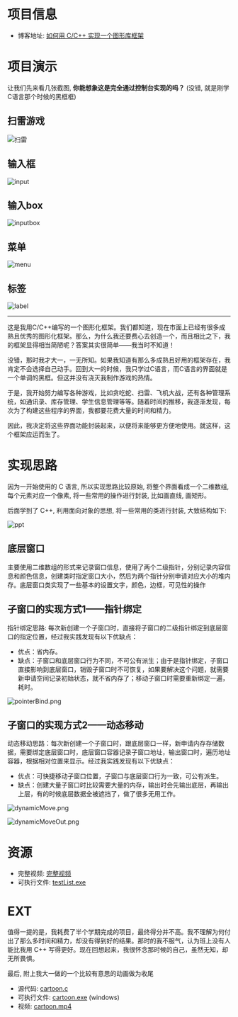 # 项目信息

- 博客地址: [如何用 C/C++ 实现一个图形库框架](http://mywhp.cn/blog/#/blog/39)

# 项目演示

让我们先来看几张截图, **你能想象这是完全通过控制台实现的吗？** (没错, 就是刚学C语言那个时候的黑框框)

## 扫雷游戏

![扫雷](./file/扫雷.png)

## 输入框

![input](./file/input.png)

## 输入box

![inputbox](./file/inputbox.png)

## 菜单

![menu](./file/menu.png)

## 标签

![label](./file/label.png)

---

这是我用C/C++编写的一个图形化框架。我们都知道，现在市面上已经有很多成熟且优秀的图形化框架。那么，为什么我还要费心去创造一个，而且相比之下，我的框架显得相当简陋呢？答案其实很简单——我当时不知道！

没错，那时我才大一，一无所知。如果我知道有那么多成熟且好用的框架存在，我肯定不会选择自己动手。回到大一的时候，我只学过C语言，而C语言的界面就是一个单调的黑框。但这并没有浇灭我制作游戏的热情。

于是，我开始努力编写各种游戏，比如贪吃蛇、扫雷、飞机大战，还有各种管理系统，如通讯录、库存管理、学生信息管理等等。随着时间的推移，我逐渐发现，每次为了构建这些程序的界面，我都要花费大量的时间和精力。

因此，我决定将这些界面功能封装起来，以便将来能够更方便地使用。就这样，这个框架应运而生了。

# 实现思路

因为一开始使用的 C 语言, 所以实现思路比较原始, 将整个界面看成一个二维数组, 每个元素对应一个像素, 将一些常用的操作进行封装, 比如画直线, 画矩形。

后面学到了 C++, 利用面向对象的思想, 将一些常用的类进行封装, 大致结构如下:

![ppt](./file/ppt.png)

## 底层窗口

主要使用二维数组的形式来记录窗口信息，使用了两个二级指针，分别记录内容信息和颜色信息，创建类时指定窗口大小，然后为两个指针分别申请对应大小的堆内存。底层窗口类实现了一些基本的设置文字，颜色，边框，可见性的操作

## 子窗口的实现方式1——指针绑定

指针绑定思路: 每次新创建一个子窗口时，直接将子窗口的二级指针绑定到底层窗口的指定位置，经过我实践发现有以下优缺点：
- 优点：省内存。
- 缺点：子窗口和底层窗口行为不同，不可公有派生；由于是指针绑定，子窗口直接影响到底层窗口，销毁子窗口时不可恢复，如果要解决这个问题，就需要新申请空间记录初始状态，就不省内存了；移动子窗口时需要重新绑定一遍，耗时。

![pointerBind.png](./file/pointerBind.png)

## 子窗口的实现方式2——动态移动

动态移动思路：每次新创建一个子窗口时，跟底层窗口一样，新申请内存存储数据，需要绑定底层窗口时，底层窗口容器记录子窗口地址，输出窗口时，遍历地址容器，根据相对位置来显示。经过我实践发现有以下优缺点：
- 优点：可快捷移动子窗口位置，子窗口与底层窗口行为一致，可公有派生。
- 缺点：创建大量子窗口时比较需要大量的内存，输出时会先输出底层，再输出上层，有的时候底层数据全被遮挡了，做了很多无用工作。

![dynamicMove.png](./file/dynamicMove.png)

![dynamicMoveOut.png](./file/dynamicMoveOut.png)

# 资源

- 完整视频: [完整视频](/file)
- 可执行文件: [testList.exe](/file/testList.exe) 

# EXT

值得一提的是，我耗费了半个学期完成的项目，最终得分并不高。我不理解为何付出了那么多时间和精力，却没有得到好的结果。那时的我不服气，认为班上没有人能比我用 C++ 写得更好。现在回想起来，我很怀念那时候的自己，虽然无知，却无所畏惧。

最后, 附上我大一做的一个比较有意思的动画做为收尾

- 源代码: [cartoon.c](/file/cartoon.c)
- 可执行文件: [cartoon.exe](http://mywhp/file/MyGra/cartoon.exe) (windows)
- 视频: [cartoon.mp4](/file/cartoon.mp4)
